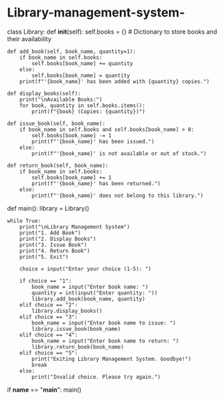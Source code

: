 # Library-management-system-
class Library:
    def __init__(self):
        self.books = {}  # Dictionary to store books and their availability

    def add_book(self, book_name, quantity=1):
        if book_name in self.books:
            self.books[book_name] += quantity
        else:
            self.books[book_name] = quantity
        print(f"'{book_name}' has been added with {quantity} copies.")

    def display_books(self):
        print("\nAvailable Books:")
        for book, quantity in self.books.items():
            print(f"{book} (Copies: {quantity})")

    def issue_book(self, book_name):
        if book_name in self.books and self.books[book_name] > 0:
            self.books[book_name] -= 1
            print(f"'{book_name}' has been issued.")
        else:
            print(f"'{book_name}' is not available or out of stock.")

    def return_book(self, book_name):
        if book_name in self.books:
            self.books[book_name] += 1
            print(f"'{book_name}' has been returned.")
        else:
            print(f"'{book_name}' does not belong to this library.")

def main():
    library = Library()

    while True:
        print("\nLibrary Management System")
        print("1. Add Book")
        print("2. Display Books")
        print("3. Issue Book")
        print("4. Return Book")
        print("5. Exit")

        choice = input("Enter your choice (1-5): ")

        if choice == "1":
            book_name = input("Enter book name: ")
            quantity = int(input("Enter quantity: "))
            library.add_book(book_name, quantity)
        elif choice == "2":
            library.display_books()
        elif choice == "3":
            book_name = input("Enter book name to issue: ")
            library.issue_book(book_name)
        elif choice == "4":
            book_name = input("Enter book name to return: ")
            library.return_book(book_name)
        elif choice == "5":
            print("Exiting Library Management System. Goodbye!")
            break
        else:
            print("Invalid choice. Please try again.")

if __name__ == "__main__":
    main()

